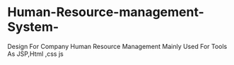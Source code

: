 # Human-Resource-management-System-
Design For Company Human Resource Management  Mainly Used For Tools As JSP,Html ,css  js
